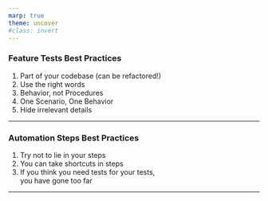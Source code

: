 ```yaml
---
marp: true
theme: uncover
#class: invert
---
```


### Feature Tests Best Practices

1. Part of your codebase (can be refactored!) <!-- e.g. unify steps definitions -->
2. Use the right words <!-- strength is crossing from business to tech, use business terms, some technical details are ok -->
3. Behavior, not Procedures <!-- less like imperative tests, declarative rather than imperative ​-->
4. One Scenario, One Behavior
5. Hide irrelevant details  <!-- for that Behavior, especially when setting up given steps -->

---

### Automation Steps Best Practices

1. Try not to lie in your steps
2. You can take shortcuts in steps <!-- write directly to the database -->
3. If you think you need tests for your tests, <br> you have gone too far

---